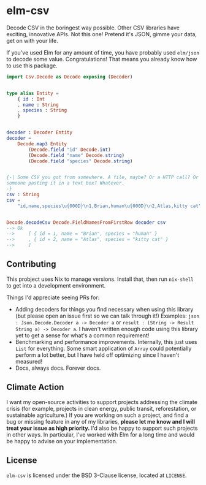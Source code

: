 # elm-csv

Decode CSV in the boringest way possible.
Other CSV libraries have exciting, innovative APIs.
Not this one!
Pretend it's JSON, gimme your data, get on with your life.

If you've used Elm for any amount of time, you have probably used `elm/json` to decode some value.
Congratulations!
That means you already know how to use this package.

```elm
import Csv.Decode as Decode exposing (Decoder)


type alias Entity =
    { id : Int
    , name : String
    , species : String
    }


decoder : Decoder Entity
decoder =
    Decode.map3 Entity
        (Decode.field "id" Decode.int)
        (Decode.field "name" Decode.string)
        (Decode.field "species" Decode.string)


{-| Some CSV you got from somewhere. A file, maybe? Or a HTTP call? Or
someone pasting it in a text box? Whatever.
-}
csv : String
csv =
    "id,name,species\u{000D}\n1,Brian,human\u{000D}\n2,Atlas,kitty cat"


Decode.decodeCsv Decode.FieldNamesFromFirstRow decoder csv
--> Ok
-->     [ { id = 1, name = "Brian", species = "human" }
-->     , { id = 2, name = "Atlas", species = "kitty cat" }
-->     ]
```

## Contributing

This probject uses Nix to manage versions.
Install that, then run `nix-shell` to get into a development environment.

Things I'd appreciate seeing PRs for:

- Adding decoders for things you find necessary when using this library (but please open an issue first so we can talk through it!)
  Examples: `json : Json.Decode.Decoder a -> Decoder a` or `result : (String -> Result String a) -> Decoder a`.
  I haven't written enough code using this library yet to get a sense for what's a common requirement!
- Benchmarking and performance improvements.
  Internally, this just uses `List` for everything.
  Some smart application of `Array` could potentially perform a lot better, but I have held off optimizing since I haven't measured!
- Docs, always docs.
  Forever docs.

## Climate Action

I want my open-source activities to support projects addressing the climate crisis (for example, projects in clean energy, public transit, reforestation, or sustainable agriculture.)
If you are working on such a project, and find a bug or missing feature in any of my libraries, **please let me know and I will treat your issue as high priority.**
I'd also be happy to support such projects in other ways.
In particular, I've worked with Elm for a long time and would be happy to advise on your implementation.

## License

`elm-csv` is licensed under the BSD 3-Clause license, located at `LICENSE`.
